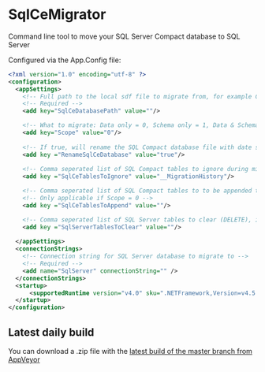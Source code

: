 # SqlCeMigrator
Command line tool to move your SQL Server Compact database to SQL Server

Configured via the App.Config file:

```xml
<?xml version="1.0" encoding="utf-8" ?>
<configuration>
  <appSettings>
    <!-- Full path to the local sdf file to migrate from, for example C:\data\test.sdf -->
    <!-- Required -->
    <add key="SqlCeDatabasePath" value=""/>

    <!-- What to migrate: Data only = 0, Schema only = 1, Data & Schema = 2 -->
    <add key="Scope" value="0"/>
    
    <!-- If true, will rename the SQL Compact database file with date stamp -->
    <add key ="RenameSqlCeDatabase" value="true"/>
    
    <!-- Comma seperated list of SQL Compact tables to ignore during migration -->
    <add key ="SqlCeTablesToIgnore" value="__MigrationHistory"/>

    <!-- Comma seperated list of SQL Compact tables to to be appended to existing tables -->
    <!-- Only applicable if Scope = 0 -->
    <add key ="SqlCeTablesToAppend" value=""/>

    <!-- Comma seperated list of SQL Server tables to clear (DELETE), in that order -->
    <add key ="SqlServerTablesToClear" value=""/>
    
  </appSettings>
  <connectionStrings>
    <!-- Connection string for SQL Server database to migrate to -->
    <!-- Required -->
    <add name="SqlServer" connectionString="" />
  </connectionStrings>
  <startup> 
      <supportedRuntime version="v4.0" sku=".NETFramework,Version=v4.5.2" />
  </startup>
</configuration>
````


## Latest daily build
You can download a .zip file with the [latest build of the master branch from AppVeyor](https://ci.appveyor.com/api/projects/ErikEJ/SqlCeMigrator/artifacts/SqlCeMigrator.zip?branch=master)
